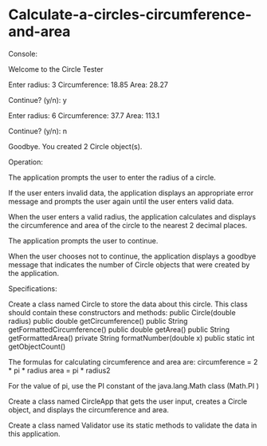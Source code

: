 # Calculate-a-circles-circumference-and-area

Console:

Welcome to the Circle Tester

Enter radius:  3
Circumference: 18.85
Area:          28.27

Continue? (y/n): y

Enter radius:  6
Circumference: 37.7
Area:          113.1

Continue? (y/n): n

Goodbye. You created 2 Circle object(s).

Operation:

The application prompts the user to enter the radius of a circle.

If the user enters invalid data, the application displays an appropriate error message and prompts the user again until the user enters valid data.

When the user enters a valid radius, the application calculates and displays the circumference and area of the circle to the nearest 2 decimal places.

The application prompts the user to continue.

When the user chooses not to continue, the application displays a goodbye message that indicates the number of Circle objects that were created by the application.

Specifications:

Create a class named Circle to store the data about this circle. This class should contain these constructors and methods:
public Circle(double radius)
public double getCircumference()
public String getFormattedCircumference()
public double getArea()
public String getFormattedArea()
private String formatNumber(double x)
public static int getObjectCount()

The formulas for calculating circumference and area are:
circumference = 2 * pi * radius
area = pi * radius2

For the value of pi, use the PI constant of the java.lang.Math class (Math.PI )

Create a class named CircleApp that gets the user input, creates a Circle object, and displays the circumference and area.

Create a class named Validator  use its static methods to validate the data in this application.

